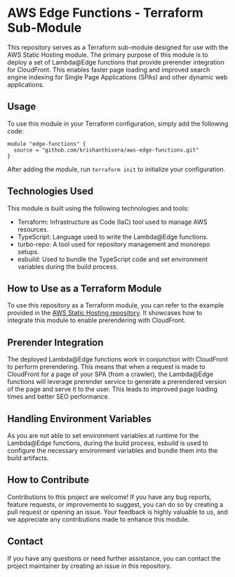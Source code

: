 # AWS Edge Functions - Terraform Sub-Module

This repository serves as a Terraform sub-module designed for use with the AWS Static Hosting module. The primary purpose of this module is to deploy a set of Lambda@Edge functions that provide prerender integration for CloudFront. This enables faster page loading and improved search engine indexing for Single Page Applications (SPAs) and other dynamic web applications.

## Usage

To use this module in your Terraform configuration, simply add the following code:

```hcl
module "edge-functions" {
  source = "github.com/krishanthisera/aws-edge-functions.git"
}
```

After adding the module, run `terraform init` to initialize your configuration.

## Technologies Used

This module is built using the following technologies and tools:

- Terraform: Infrastructure as Code (IaC) tool used to manage AWS resources.
- TypeScript: Language used to write the Lambda@Edge functions.
- turbo-repo: A tool used for repository management and monorepo setups.
- esbuild: Used to bundle the TypeScript code and set environment variables during the build process.

## How to Use as a Terraform Module

To use this repository as a Terraform module, you can refer to the example provided in the [AWS Static Hosting repository](https://github.com/krishanthisera/aws-static-hosting/tree/main). It showcases how to integrate this module to enable prerendering with CloudFront.

## Prerender Integration

The deployed Lambda@Edge functions work in conjunction with CloudFront to perform prerendering. This means that when a request is made to CloudFront for a page of your SPA (from a crawler), the Lambda@Edge functions will leverage prerender service to generate a prerendered version of the page and serve it to the user. This leads to improved page loading times and better SEO performance.

## Handling Environment Variables

As you are not able to set environment variables at runtime for the Lambda@Edge functions, during the build process, esbuild is used to configure the necessary environment variables and bundle them into the build artifacts.

## How to Contribute

Contributions to this project are welcome! If you have any bug reports, feature requests, or improvements to suggest, you can do so by creating a pull request or opening an issue. Your feedback is highly valuable to us, and we appreciate any contributions made to enhance this module.

## Contact

If you have any questions or need further assistance, you can contact the project maintainer by creating an issue in this repository.
